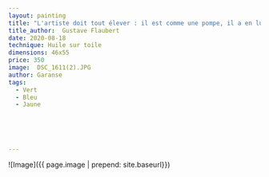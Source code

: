 ```yaml
---
layout: painting
title: "L'artiste doit tout élever : il est comme une pompe, il a en lui un grand tuyau qui descend aux entrailles des choses, dans les couches profondes, il aspire et fait jaillir au soleil en gerbes géantes ce qui était plat sous terre et qu'on ne voyait pas."        
title_author:  Gustave Flaubert
date: 2020-08-18
technique: Huile sur toile
dimensions: 46x55
price: 350
image:  DSC_1611(2).JPG
author: Garanse
tags:
  - Vert
  - Bleu
  - Jaune
  
  
  
  
  
---
```

![Image]({{ page.image | prepend: site.baseurl}})

